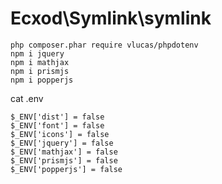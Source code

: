# Ecxod\Symlink\symlink

```
php composer.phar require vlucas/phpdotenv
npm i jquery
npm i mathjax
npm i prismjs
npm i popperjs
```

cat .env

```env
$_ENV['dist'] = false
$_ENV['font'] = false
$_ENV['icons'] = false
$_ENV['jquery'] = false
$_ENV['mathjax'] = false
$_ENV['prismjs'] = false
$_ENV['popperjs'] = false
```
